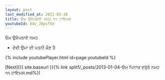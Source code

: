 ```yaml
---
layout: post
last_modified_at: 2021-03-30
title: ਓਮ ਉਮੈਪਠਾਏ ਨਮਹ ੧੧ ਟਾਇਮਸ
youtubeId: 84v_J0psfXo
---
```

 
 
 ਓਮ ਉਮੈਪਠਾਏ ਨਮਹ  
 
 -  ਦੇਵੀ ਉਮਾ ਦੀ ਪਤਨੀ ਕੌਣ ਹੈ 
 
  
 
  
 
 
 
 
 
 


{% include youtubePlayer.html id=page.youtubeId %}
 
[Next]({{ site.baseurl }}{% link  split1/_posts/2013-01-04-ਓਮ ਪਿਨਾਕ ਦਰੁੱਠੇ ਨਮਹ ੧੧ ਟਾਇਮਸ.md%})
 
